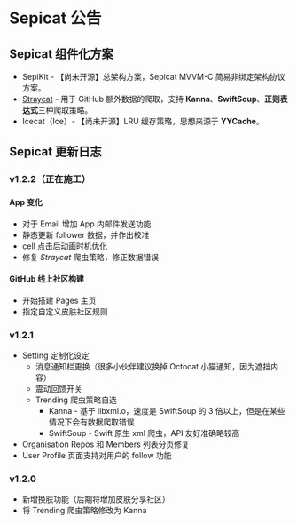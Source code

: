 # Sepicat 公告

## Sepicat 组件化方案

* SepiKit - 【尚未开源】总架构方案，Sepicat MVVM-C 简易非绑定架构协议方案。
* [Straycat](https://github.com/Sepicat/Straycat) - 用于 GitHub 额外数据的爬取，支持 **Kanna**、**SwiftSoup**、**正则表达式**三种爬取策略。
* Icecat（Ice）- 【尚未开源】LRU 缓存策略，思想来源于 **YYCache**。

## Sepicat 更新日志

### v1.2.2（正在施工）

#### App 变化

* 对于 Email 增加 App 内邮件发送功能
* 静态更新 follower 数据，并作出校准
* cell 点击后动画时机优化
* 修复 *Straycat* 爬虫策略，修正数据错误

#### GitHub 线上社区构建

* 开始搭建 Pages 主页
* 指定自定义皮肤社区规则

### v1.2.1

* Setting 定制化设定
  * 消息通知栏更换（很多小伙伴建议换掉 Octocat 小猫通知，因为遮挡内容）
  * 震动回馈开关
  * Trending 爬虫策略自选
    * Kanna - 基于 libxml.o，速度是 SwiftSoup 的 3 倍以上，但是在某些情况下会有数据爬取错误
    * SwiftSoup - Swift 原生 xml 爬虫，API 友好准确略较高
* Organisation Repos 和 Members 列表分页修复
* User Profile 页面支持对用户的 follow 功能

### v1.2.0

* 新增换肤功能（后期将增加皮肤分享社区）
* 将 Trending 爬虫策略修改为 Kanna

